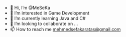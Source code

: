 - 👋 Hi, I’m @MeSeKa
- 👀 I’m interested in Game Development
- 🌱 I’m currently learning Java and C#
- 💞️ I’m looking to collaborate on ...
- 📫 How to reach me mehmedsefakaratas@gmail.com

<!---
MeSeKa/MeSeKa is a ✨ special ✨ repository because its `README.md` (this file) appears on your GitHub profile.
You can click the Preview link to take a look at your changes.
--->
